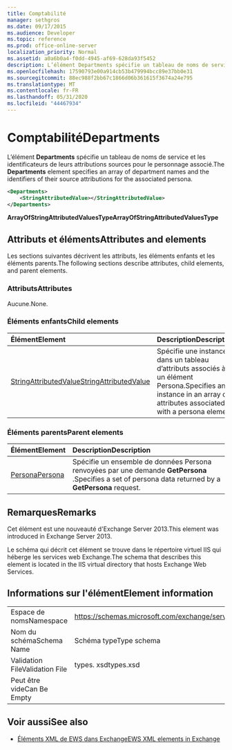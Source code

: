 ```yaml
---
title: Comptabilité
manager: sethgros
ms.date: 09/17/2015
ms.audience: Developer
ms.topic: reference
ms.prod: office-online-server
localization_priority: Normal
ms.assetid: a0a6b0a4-f0dd-4945-af69-628da93f5452
description: L’élément Departments spécifie un tableau de noms de service et les identificateurs de leurs attributions sources pour le personnage associé.
ms.openlocfilehash: 17590793e00a914cb53b479994bcc89e37bb0e31
ms.sourcegitcommit: 88ec988f2bb67c1866d06b361615f3674a24e795
ms.translationtype: MT
ms.contentlocale: fr-FR
ms.lasthandoff: 05/31/2020
ms.locfileid: "44467934"
---
```

# <a name="departments"></a><span data-ttu-id="8fb95-103">Comptabilité</span><span class="sxs-lookup"><span data-stu-id="8fb95-103">Departments</span></span>

<span data-ttu-id="8fb95-104">L’élément **Departments** spécifie un tableau de noms de service et les identificateurs de leurs attributions sources pour le personnage associé.</span><span class="sxs-lookup"><span data-stu-id="8fb95-104">The **Departments** element specifies an array of department names and the identifiers of their source attributions for the associated persona.</span></span> 
  
```XML
<Departments>
    <StringAttributedValue></StringAttributedValue>
</Departments>
```

 <span data-ttu-id="8fb95-105">**ArrayOfStringAttributedValuesType**</span><span class="sxs-lookup"><span data-stu-id="8fb95-105">**ArrayOfStringAttributedValuesType**</span></span>
## <a name="attributes-and-elements"></a><span data-ttu-id="8fb95-106">Attributs et éléments</span><span class="sxs-lookup"><span data-stu-id="8fb95-106">Attributes and elements</span></span>

<span data-ttu-id="8fb95-107">Les sections suivantes décrivent les attributs, les éléments enfants et les éléments parents.</span><span class="sxs-lookup"><span data-stu-id="8fb95-107">The following sections describe attributes, child elements, and parent elements.</span></span>
  
### <a name="attributes"></a><span data-ttu-id="8fb95-108">Attributs</span><span class="sxs-lookup"><span data-stu-id="8fb95-108">Attributes</span></span>

<span data-ttu-id="8fb95-109">Aucune.</span><span class="sxs-lookup"><span data-stu-id="8fb95-109">None.</span></span>
  
### <a name="child-elements"></a><span data-ttu-id="8fb95-110">Éléments enfants</span><span class="sxs-lookup"><span data-stu-id="8fb95-110">Child elements</span></span>

|<span data-ttu-id="8fb95-111">**Élément**</span><span class="sxs-lookup"><span data-stu-id="8fb95-111">**Element**</span></span>|<span data-ttu-id="8fb95-112">**Description**</span><span class="sxs-lookup"><span data-stu-id="8fb95-112">**Description**</span></span>|
|:-----|:-----|
|[<span data-ttu-id="8fb95-113">StringAttributedValue</span><span class="sxs-lookup"><span data-stu-id="8fb95-113">StringAttributedValue</span></span>](stringattributedvalue.md) <br/> |<span data-ttu-id="8fb95-114">Spécifie une instance dans un tableau d’attributs associés à un élément Persona.</span><span class="sxs-lookup"><span data-stu-id="8fb95-114">Specifies an instance in an array of attributes associated with a persona element.</span></span>  <br/> |
   
### <a name="parent-elements"></a><span data-ttu-id="8fb95-115">Éléments parents</span><span class="sxs-lookup"><span data-stu-id="8fb95-115">Parent elements</span></span>

|<span data-ttu-id="8fb95-116">**Élément**</span><span class="sxs-lookup"><span data-stu-id="8fb95-116">**Element**</span></span>|<span data-ttu-id="8fb95-117">**Description**</span><span class="sxs-lookup"><span data-stu-id="8fb95-117">**Description**</span></span>|
|:-----|:-----|
|[<span data-ttu-id="8fb95-118">Persona</span><span class="sxs-lookup"><span data-stu-id="8fb95-118">Persona</span></span>](persona.md) <br/> |<span data-ttu-id="8fb95-119">Spécifie un ensemble de données Persona renvoyées par une demande **GetPersona** .</span><span class="sxs-lookup"><span data-stu-id="8fb95-119">Specifies a set of persona data returned by a **GetPersona** request.</span></span>  <br/> |
   
## <a name="remarks"></a><span data-ttu-id="8fb95-120">Remarques</span><span class="sxs-lookup"><span data-stu-id="8fb95-120">Remarks</span></span>

<span data-ttu-id="8fb95-121">Cet élément est une nouveauté d'Exchange Server 2013.</span><span class="sxs-lookup"><span data-stu-id="8fb95-121">This element was introduced in Exchange Server 2013.</span></span>
  
<span data-ttu-id="8fb95-122">Le schéma qui décrit cet élément se trouve dans le répertoire virtuel IIS qui héberge les services web Exchange.</span><span class="sxs-lookup"><span data-stu-id="8fb95-122">The schema that describes this element is located in the IIS virtual directory that hosts Exchange Web Services.</span></span>
  
## <a name="element-information"></a><span data-ttu-id="8fb95-123">Informations sur l'élément</span><span class="sxs-lookup"><span data-stu-id="8fb95-123">Element information</span></span>

|||
|:-----|:-----|
|<span data-ttu-id="8fb95-124">Espace de noms</span><span class="sxs-lookup"><span data-stu-id="8fb95-124">Namespace</span></span>  <br/> |https://schemas.microsoft.com/exchange/services/2006/types  <br/> |
|<span data-ttu-id="8fb95-125">Nom du schéma</span><span class="sxs-lookup"><span data-stu-id="8fb95-125">Schema Name</span></span>  <br/> |<span data-ttu-id="8fb95-126">Schéma type</span><span class="sxs-lookup"><span data-stu-id="8fb95-126">Type schema</span></span>  <br/> |
|<span data-ttu-id="8fb95-127">Validation File</span><span class="sxs-lookup"><span data-stu-id="8fb95-127">Validation File</span></span>  <br/> |<span data-ttu-id="8fb95-128">types. xsd</span><span class="sxs-lookup"><span data-stu-id="8fb95-128">types.xsd</span></span>  <br/> |
|<span data-ttu-id="8fb95-129">Peut être vide</span><span class="sxs-lookup"><span data-stu-id="8fb95-129">Can Be Empty</span></span>  <br/> ||
   
## <a name="see-also"></a><span data-ttu-id="8fb95-130">Voir aussi</span><span class="sxs-lookup"><span data-stu-id="8fb95-130">See also</span></span>

- [<span data-ttu-id="8fb95-131">Éléments XML de EWS dans Exchange</span><span class="sxs-lookup"><span data-stu-id="8fb95-131">EWS XML elements in Exchange</span></span>](ews-xml-elements-in-exchange.md)

